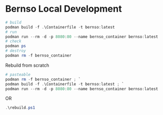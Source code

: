 # Bernso Local Development

```ps1
# build
podman build -f .\Containerfile -t bernso:latest
# run
podman run --rm -d -p 8080:80 --name bernso_container bernso:latest
# check
podman ps
# destroy
podman rm -f bernso_container
```

Rebuild from scratch

```ps1
# pasteable
podman rm -f bernso_container ; `
podman build -f .\Containerfile -t bernso:latest ; `
podman run --rm -d -p 8080:80 --name bernso_container bernso:latest
```

OR

```ps1
.\rebuild.ps1
```